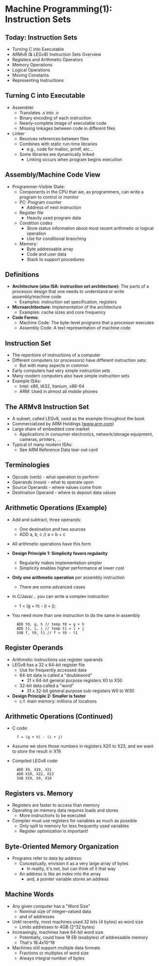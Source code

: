 # Machine Programming(1): Instruction Sets

## Today: Instruction Sets
- Turning C into Executable
- ARMv8 (& LEGv8) Instruction Sets Overview
- Registers and Arithmetic Operators
- Memory Operations
- Logical Operations
- Moving Constants
- Representing Instructions

## Turning C into Executable
- Assembler
    - Translates .s into .o
    - Binary encoding of each instruction
    - Nearly-complete image of executable code
    - Missing linkages between code in different files
- Linker
    - Resolves references between files
    - Combines with static run-time libraries
        - e.g., code for malloc, printf, etc...
    - Some libraries are dynamically linked
        - Linking occurs when program begins execution

## Assembly/Machine Code View
- Programmer-Visible State:
    - Components in the CPU that we, as programmers, can write a program to control or monitor
    - PC: Program counter
        - Address of next instruction
    - Register file
        - Heavily used program data
    - Condition codes
        - Store status information about most recent arithmetic or logical operation
        - Use for conditional branching
    - Memory:
        - Byte addressable array
        - Code and user data
        - Stack to support procedures

## Definitions
- **Architecture (also ISA: instruction set architecture):** The parts of a processor design that one needs to understand or write assembly/machine code
    - Examples: instruction set specification, registers
- **Microarchitecture:** Implementation of the architecture
    - Examples: cache sizes and core frequency
- **Code Forms:**
    - Machine Code: The byte-level programs that a processor executes
    - Assembly Code: A text representation of machine code

## Instruction Set
- The repertoire of instructions of a computer
- Different computers (or processors) have different instruction sets:
    - But with many aspects in common
- Early computers had very simple instruction sets
- Many modern computers also have simple instruction sets
- Example ISAs:
    - Intel: x86, IA32, Itanium, x86-64
    - ARM: Used in almost all mobile phones

## The ARMv8 Instruction Set
- A subset, called LEGv8, used as the example throughout the book
- Commercialized by ARM Holdings (www.arm.com)
- Large share of embedded core market
    - Applications in consumer electronics, network/storage equipment, cameras, printers, ...
- Typical of many modern ISAs:
    - See ARM Reference Data tear-out card

## Terminologies
- Opcode (verb) - what operation to perform
- Operands (noun) - what to operate upon
- Source Operands - where values come from
- Destination Operand - where to deposit data values

## Arithmetic Operations (Example)
- Add and subtract, three operands:
    - One destination and two sources
    - ADD a, b, c // a = b + c
- All arithmetic operations have this form
- **Design Principle 1: Simplicity favors regularity**
    - Regularity makes implementation simpler
    - Simplicity enables higher performance at lower cost
- **Only one arithmetic operation** per assembly instruction
    - There are some advanced cases
- In C/Java/... you can write a complex instruction
    - f = (g + h) - (i + j);
- You need more than one instruction to do the same in assembly

        ADD t0, g, h // temp t0 = g + h
        ADD t1, i, j // temp t1 = i + j
        SUB f, t0, t1 // f = t0 - t1

## Register Operands
- Arithmetic instructions use register operands
- LEGv8 has a 32 x 64-bit register file
    - Use for frequently accessed data
    - 64-bit data is called a "doubleword"
        - 31 x 64-bit general purpose registers X0 to X30
    - 32-bit data called a "word"
        - 31 x 32-bit general purpose sub-registers W0 to W30
- **Design Principle 2: Smaller is faster**
    - c.f. main memory: millions of locations

## Arithmetic Operations (Continued)
- C code:
    
        f = (g + h) - (i + j)
- Assume we store those numbers in registers X20 to X23, and we want to store the result in X19
- Compiled LEGv8 code:

        ADD X9, X20, X21
        ADD X10, X22, X23
        SUB X19, X9, X10

## Registers vs. Memory
- Registers are faster to access than memory
- Operating on memory data requires loads and stores
    - More instructions to be executed
- Compiler must use registers for variables as much as possible
    - Only spill to memory for less frequently used variables
    - Register optimization is important!

## Byte-Oriented Memory Organization
- Programs refer to data by address:
    - Conceptually, envision it as a very large array of bytes
        - In reality, it's not, but can think of it that way
    - An address is like an index into the array
        - and, a pointer variable stores an address

## Machine Words
- Any given computer has a "Word Size"
    - Nominal size of integer-valued data
    - and of addresses
- Until recently, most machines used 32 bits (4 bytes) as word size
    - Limits addresses to 4GB (2^32 bytes)
- Increasingly, machines have 64-bit word size
    - Potentially, could have 18 EB (exabytes) of addressable memory
    - That's 18.4x10^18
- Machines still support multiple data formats
    - Fractions or multiples of word size
    - Always integral number of bytes
